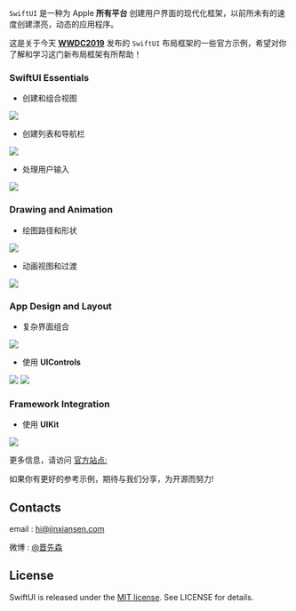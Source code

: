 
`SwiftUI` 是一种为 Apple **所有平台** 创建用户界面的现代化框架，以前所未有的速度创建漂亮，动态的应用程序。

这是关于今天 [**WWDC2019**](https://www.apple.com/ios/ios-13-preview/) 发布的 `SwiftUI` 布局框架的一些官方示例，希望对你了解和学习这门新布局框架有所帮助！

### SwiftUI Essentials

* 创建和组合视图

![](images/CreatingAndCombiningViews.png)

* 创建列表和导航栏

![](images/BuildingListsAndNavigation.png)

* 处理用户输入

![](images/HandlingUserInput.png)


### Drawing and Animation

* 绘图路径和形状

![](images/DrawingPathsAndShapes.png)

* 动画视图和过渡

![](images/AnimatingViewsAndTransitions.png)

### App Design and Layout

* 复杂界面组合

![](images/ComposingComplexInterfaces.png)

* 使用 **UIControls**

![](images/WorkingWithUIControls.png)
![](images/WorkingWithUIControls2.png)

### Framework Integration

* 使用 **UIKit** 

![](images/InterfacingWithUIKit.png)



更多信息，请访问 [官方站点:](https://developer.apple.com/tutorials/swiftui)

如果你有更好的参考示例，期待与我们分享，为开源而努力!

## Contacts

email : hi@jinxiansen.com

微博 : [@晋先森](http://weibo.com/3205872327)


## License	

SwiftUI is released under the [MIT license](LICENSE). See LICENSE for details.